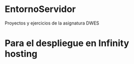 # EntornoServidor
Proyectos y ejercicios de la asignatura DWES 

# Para el despliegue en Infinity hosting

